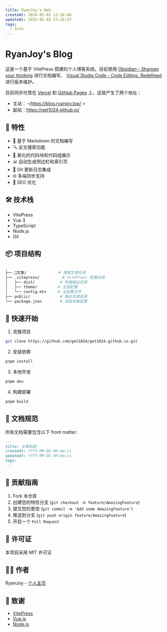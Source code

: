 ```yaml
---
title: RyanJoy's Web
createAt: 2024-05-01 12:16:46
updateAt: 2025-02-03 23:26:57
tags:
  - Info
---
```

# RyanJoy's Blog

这是一个基于 VitePress 搭建的个人博客系统。目前使用 [Obsidian - Sharpen your thinking](https://obsidian.md/) 进行文档编写、 [Visual Studio Code - Code Editing. Redefined](https://code.visualstudio.com/) 进行版本维护。

目前同步托管在 [Vercel](https://vercel.com/) 和 [GitHub Pages](https://pages.github.com/) 上，这就产生了两个地址：
- 主站： <https://blog.ryanjoy.top/ >
- 副站：<https://get1024.github.io/>

## 🌟 特性

- 📝 基于 Markdown 的文档编写
- 🔍 全文搜索功能
- 🎨 美化的代码块和代码组展示
- 📊 自动生成侧边栏和索引页
- 🔄 Git 更新日志集成
- 🌐 多端同步支持
- 🎯 SEO 优化

## 🛠️ 技术栈

- VitePress
- Vue 3
- TypeScript
- Node.js
- Git

## 📦 项目结构

```sh
.
├── 📒文章/              # 博客文章目录
├── .vitepress/          # VitePress 配置目录
│   ├── dist/           # 构建输出目录
│   ├── theme/         # 主题配置
│   └── config.mts     # 主配置文件
├── public/             # 静态资源目录
└── package.json        # 项目依赖配置

```

## 🚀 快速开始

1. 克隆项目

```bash
git clone https://github.com/get1024/get1024.github.io.git
```

2. 安装依赖

```bash
pnpm install
```

3. 本地开发

```bash
pnpm dev
```

4. 构建部署

```bash
pnpm build
```

## 📝 文档规范

所有文档需要包含以下 front matter:

```markdown
---
title: 文章标题
createAt: YYYY-MM-DD HH:mm:ss
updateAt: YYYY-MM-DD HH:mm:ss
tags:
---
```

## 🤝 贡献指南

1. Fork 本仓库
2. 创建您的特性分支 (`git checkout -b feature/AmazingFeature`)
3. 提交您的更改 (`git commit -m 'Add some AmazingFeature'`)
4. 推送到分支 (`git push origin feature/AmazingFeature`)
5. 开启一个 `Pull Request`

## 📄 许可证

本项目采用 MIT 许可证

## 👨‍💻 作者

RyanJoy - [个人主页](https://github.com/get1024)

## 🙏 致谢

- [VitePress](https://vitepress.dev/)
- [Vue.js](https://vuejs.org/)
- [Node.js](https://nodejs.org/)